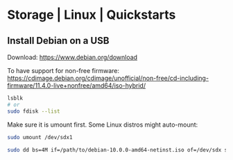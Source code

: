 # Storage | Linux | Quickstarts

## Install Debian on a USB
Download: 
https://www.debian.org/download

To have support for non-free firmware: 
https://cdimage.debian.org/cdimage/unofficial/non-free/cd-including-firmware/11.4.0-live+nonfree/amd64/iso-hybrid/


```bash
lsblk
# or
sudo fdisk --list
```
Make sure it is umount first. Some Linux distros might auto-mount: 
```bash
sudo umount /dev/sdx1
```

```bash
sudo dd bs=4M if=/path/to/debian-10.0.0-amd64-netinst.iso of=/dev/sdx status=progress oflag=sync
```
